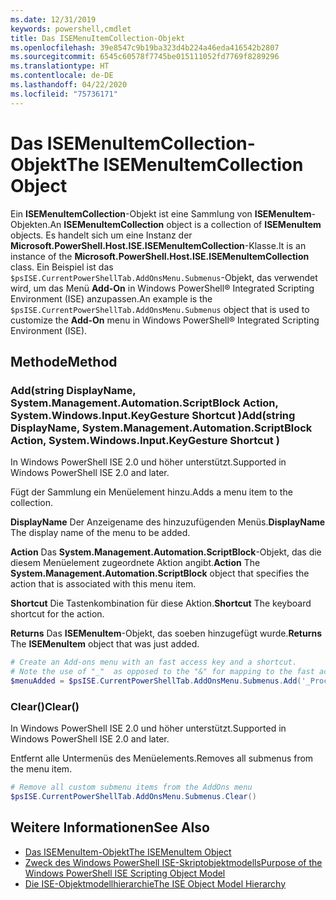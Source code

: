 ```yaml
---
ms.date: 12/31/2019
keywords: powershell,cmdlet
title: Das ISEMenuItemCollection-Objekt
ms.openlocfilehash: 39e8547c9b19ba323d4b224a46eda416542b2807
ms.sourcegitcommit: 6545c60578f7745be015111052fd7769f8289296
ms.translationtype: HT
ms.contentlocale: de-DE
ms.lasthandoff: 04/22/2020
ms.locfileid: "75736171"
---
```

# <a name="the-isemenuitemcollection-object"></a><span data-ttu-id="052ec-103">Das ISEMenuItemCollection-Objekt</span><span class="sxs-lookup"><span data-stu-id="052ec-103">The ISEMenuItemCollection Object</span></span>

<span data-ttu-id="052ec-104">Ein **ISEMenuItemCollection**-Objekt ist eine Sammlung von **ISEMenuItem**-Objekten.</span><span class="sxs-lookup"><span data-stu-id="052ec-104">An **ISEMenuItemCollection** object is a collection of **ISEMenuItem** objects.</span></span> <span data-ttu-id="052ec-105">Es handelt sich um eine Instanz der **Microsoft.PowerShell.Host.ISE.ISEMenuItemCollection**-Klasse.</span><span class="sxs-lookup"><span data-stu-id="052ec-105">It is an instance of the **Microsoft.PowerShell.Host.ISE.ISEMenuItemCollection** class.</span></span> <span data-ttu-id="052ec-106">Ein Beispiel ist das `$psISE.CurrentPowerShellTab.AddOnsMenu.Submenus`-Objekt, das verwendet wird, um das Menü **Add-On** in Windows PowerShell® Integrated Scripting Environment (ISE) anzupassen.</span><span class="sxs-lookup"><span data-stu-id="052ec-106">An example is the `$psISE.CurrentPowerShellTab.AddOnsMenu.Submenus` object that is used to customize the **Add-On** menu in Windows PowerShell® Integrated Scripting Environment (ISE).</span></span>

## <a name="method"></a><span data-ttu-id="052ec-107">Methode</span><span class="sxs-lookup"><span data-stu-id="052ec-107">Method</span></span>

### <a name="addstring-displayname-systemmanagementautomationscriptblock-action-systemwindowsinputkeygesture-shortcut-"></a><span data-ttu-id="052ec-108">Add\(string DisplayName, System.Management.Automation.ScriptBlock Action, System.Windows.Input.KeyGesture Shortcut \)</span><span class="sxs-lookup"><span data-stu-id="052ec-108">Add\(string DisplayName, System.Management.Automation.ScriptBlock Action, System.Windows.Input.KeyGesture Shortcut \)</span></span>

<span data-ttu-id="052ec-109">In Windows PowerShell ISE 2.0 und höher unterstützt.</span><span class="sxs-lookup"><span data-stu-id="052ec-109">Supported in Windows PowerShell ISE 2.0 and later.</span></span>

<span data-ttu-id="052ec-110">Fügt der Sammlung ein Menüelement hinzu.</span><span class="sxs-lookup"><span data-stu-id="052ec-110">Adds a menu item to the collection.</span></span>

<span data-ttu-id="052ec-111">**DisplayName** Der Anzeigename des hinzuzufügenden Menüs.</span><span class="sxs-lookup"><span data-stu-id="052ec-111">**DisplayName** The display name of the menu to be added.</span></span>

<span data-ttu-id="052ec-112">**Action** Das **System.Management.Automation.ScriptBlock**-Objekt, das die diesem Menüelement zugeordnete Aktion angibt.</span><span class="sxs-lookup"><span data-stu-id="052ec-112">**Action** The **System.Management.Automation.ScriptBlock** object that specifies the action that is associated with this menu item.</span></span>

<span data-ttu-id="052ec-113">**Shortcut** Die Tastenkombination für diese Aktion.</span><span class="sxs-lookup"><span data-stu-id="052ec-113">**Shortcut** The keyboard shortcut for the action.</span></span>

<span data-ttu-id="052ec-114">**Returns** Das **ISEMenuItem**-Objekt, das soeben hinzugefügt wurde.</span><span class="sxs-lookup"><span data-stu-id="052ec-114">**Returns** The **ISEMenuItem** object that was just added.</span></span>

```powershell
# Create an Add-ons menu with an fast access key and a shortcut.
# Note the use of "_"  as opposed to the "&" for mapping to the fast access key letter for the menu item.
$menuAdded = $psISE.CurrentPowerShellTab.AddOnsMenu.Submenus.Add('_Process', {Get-Process}, 'Alt+P')
```

### <a name="clear"></a><span data-ttu-id="052ec-115">Clear\(\)</span><span class="sxs-lookup"><span data-stu-id="052ec-115">Clear\(\)</span></span>

<span data-ttu-id="052ec-116">In Windows PowerShell ISE 2.0 und höher unterstützt.</span><span class="sxs-lookup"><span data-stu-id="052ec-116">Supported in Windows PowerShell ISE 2.0 and later.</span></span>

<span data-ttu-id="052ec-117">Entfernt alle Untermenüs des Menüelements.</span><span class="sxs-lookup"><span data-stu-id="052ec-117">Removes all submenus from the menu item.</span></span>

```powershell
# Remove all custom submenu items from the AddOns menu
$psISE.CurrentPowerShellTab.AddOnsMenu.Submenus.Clear()
```

## <a name="see-also"></a><span data-ttu-id="052ec-118">Weitere Informationen</span><span class="sxs-lookup"><span data-stu-id="052ec-118">See Also</span></span>

- [<span data-ttu-id="052ec-119">Das ISEMenuItem-Objekt</span><span class="sxs-lookup"><span data-stu-id="052ec-119">The ISEMenuItem Object</span></span>](The-ISEMenuItem-Object.md)
- [<span data-ttu-id="052ec-120">Zweck des Windows PowerShell ISE-Skriptobjektmodells</span><span class="sxs-lookup"><span data-stu-id="052ec-120">Purpose of the Windows PowerShell ISE Scripting Object Model</span></span>](Purpose-of-the-Windows-PowerShell-ISE-Scripting-Object-Model.md)
- [<span data-ttu-id="052ec-121">Die ISE-Objektmodellhierarchie</span><span class="sxs-lookup"><span data-stu-id="052ec-121">The ISE Object Model Hierarchy</span></span>](The-ISE-Object-Model-Hierarchy.md)
